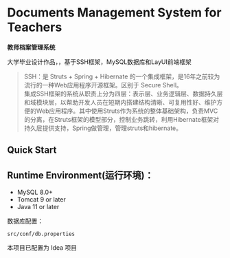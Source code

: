 # Documents Management System for Teachers

**教师档案管理系统**

大学毕业设计作品，，基于SSH框架，MySQL数据库和LayUI前端框架

> SSH：是 Struts + Spring + Hibernate 的一个集成框架，是16年之前较为流行的一种Web应用程序开源框架。区别于 Secure Shell。\
> 集成SSH框架的系统从职责上分为四层：表示层、业务逻辑层、数据持久层和域模块层，以帮助开发人员在短期内搭建结构清晰、可复用性好、维护方便的Web应用程序。其中使用Struts作为系统的整体基础架构，负责MVC的分离，在Struts框架的模型部分，控制业务跳转，利用Hibernate框架对持久层提供支持，Spring做管理，管理struts和hibernate。

## Quick Start

## Runtime Environment(运行环境)：

- MySQL 8.0+
- Tomcat 9 or later
- Java 11 or later

数据库配置：

`src/conf/db.properties`

本项目已配置为 Idea 项目
